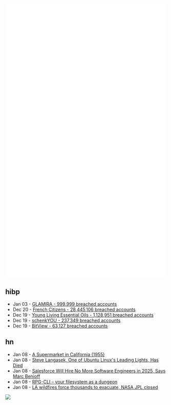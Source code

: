 ![Metrics](https://raw.githubusercontent.com/phixion/phixion/master/metrics.svg)

## hibp

<!--
for https://github.com/phixion/phixion/blob/main/.github/workflows/feeds.yml
-->
<!--START_SECTION:haveibeenpwnd-->
- Jan 03 - [GLAMIRA - 999,999 breached accounts](https://haveibeenpwned.com/PwnedWebsites#GLAMIRA)
- Dec 20 - [French Citizens - 28,445,106 breached accounts](https://haveibeenpwned.com/PwnedWebsites#FrenchCitizens)
- Dec 19 - [Young Living Essential Oils - 1,128,951 breached accounts](https://haveibeenpwned.com/PwnedWebsites#YoungLivingEssentialOils)
- Dec 19 - [schenkYOU - 237,349 breached accounts](https://haveibeenpwned.com/PwnedWebsites#schenkYOU)
- Dec 19 - [BitView - 63,127 breached accounts](https://haveibeenpwned.com/PwnedWebsites#BitView)
<!--END_SECTION:haveibeenpwnd-->

## hn

<!--
for https://github.com/phixion/phixion/blob/main/.github/workflows/feeds.yml
-->
<!--START_SECTION:hn-->
- Jan 08 - [A Supermarket in California (1955)](https://www.poetryfoundation.org/poems/47660/a-supermarket-in-california)
- Jan 08 - [Steve Langasek, One of Ubuntu Linux's Leading Lights, Has Died](https://thenewstack.io/steve-langasek-one-of-ubuntu-linuxs-leading-lights-has-died/)
- Jan 08 - [Salesforce Will Hire No More Software Engineers in 2025, Says Marc Benioff](https://www.salesforceben.com/salesforce-will-hire-no-more-software-engineers-in-2025-says-marc-benioff/)
- Jan 08 - [RPG-CLI – your filesystem as a dungeon](https://github.com/facundoolano/rpg-cli)
- Jan 08 - [LA wildfires force thousands to evacuate, NASA JPL closed](https://www.theregister.com/2025/01/08/los_angeles_fires_jpl/)
<!--END_SECTION:hn-->

<!--
for https://yhype.me
-->
![](https://hit.yhype.me/github/profile?user_id=13013670)

